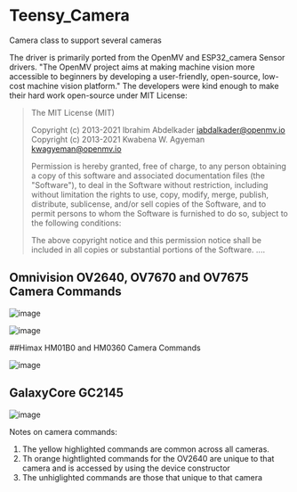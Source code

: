 # Teensy_Camera
Camera class to support several cameras 

The driver is primarily ported from the OpenMV and ESP32_camera Sensor drivers. "The OpenMV project aims at making machine vision more accessible to beginners by developing a user-friendly, open-source, low-cost machine vision platform."  The developers were kind enough to make their hard work open-source under MIT License:

>The MIT License (MIT)
>
>Copyright (c) 2013-2021 Ibrahim Abdelkader <iabdalkader@openmv.io>
>Copyright (c) 2013-2021 Kwabena W. Agyeman <kwagyeman@openmv.io>
>
>Permission is hereby granted, free of charge, to any person obtaining a copy
>of this software and associated documentation files (the "Software"), to deal
>in the Software without restriction, including without limitation the rights
>to use, copy, modify, merge, publish, distribute, sublicense, and/or sell
>copies of the Software, and to permit persons to whom the Software is
>furnished to do so, subject to the following conditions:
>
>The above copyright notice and this permission notice shall be included in
>all copies or substantial portions of the Software.
>....
>

## Omnivision OV2640, OV7670 and OV7675 Camera Commands
![image](https://github.com/mjs513/TeensyMM_Camera/assets/5366213/741eec49-0e48-4f5c-aae8-9802df28ca7a)

![image](https://github.com/mjs513/TeensyMM_Camera/assets/5366213/c8dba7e0-88c6-4081-ad6f-6886267fdaa9)

##Himax HM01B0 and HM0360 Camera Commands

![image](https://github.com/mjs513/TeensyMM_Camera/assets/5366213/f5080383-8d9d-49d1-9302-b86390d79124)

## GalaxyCore GC2145

![image](https://github.com/mjs513/TeensyMM_Camera/assets/5366213/9aa58744-274a-4e27-a9ce-174408b577d7)

Notes on camera commands:
1. The yellow highlighted commands are common across all cameras.
2. Th orange hightlighted commands for the OV2640 are unique to that camera and is accessed by using the device constructor
3. The unhiglighted commands are those that unique to that camera


## 
